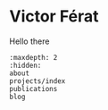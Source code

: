 # Victor Férat

Hello there

```{toctree}
:maxdepth: 2
:hidden:
about
projects/index
publications
blog
```
